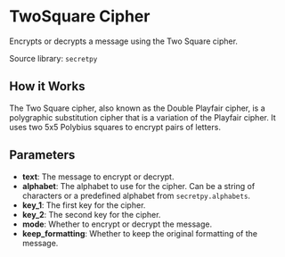 # TwoSquare Cipher

Encrypts or decrypts a message using the Two Square cipher.

Source library: `secretpy`

## How it Works

The Two Square cipher, also known as the Double Playfair cipher, is a polygraphic substitution cipher that is a variation of the Playfair cipher. It uses two 5x5 Polybius squares to encrypt pairs of letters.

## Parameters

- **text**: The message to encrypt or decrypt.
- **alphabet**: The alphabet to use for the cipher. Can be a string of characters or a predefined alphabet from `secretpy.alphabets`.
- **key_1**: The first key for the cipher.
- **key_2**: The second key for the cipher.
- **mode**: Whether to encrypt or decrypt the message.
- **keep_formatting**: Whether to keep the original formatting of the message.
